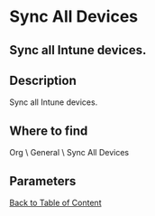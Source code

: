 # Sync All Devices

## Sync all Intune devices.

## Description
Sync all Intune devices.

## Where to find
Org \ General \ Sync All Devices

## Parameters

[Back to Table of Content](../../../README.md)

